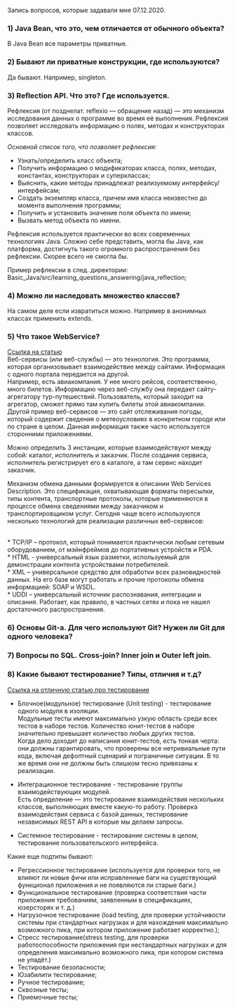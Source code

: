 Запись вопросов, которые задавали мне 07.12.2020. 

<h3>1) Java Bean, что это, чем отличается от обычного объекта?<br></h3>
    В Java Bean все параметры приватные. 
<h3>2) Бывают ли приватные конструкции, где используются?</h3>
    Да бывают. Например, singleton. 
<h3>3) Reflection API. Что это? Где используется. </h3>
Рефлексия (от позднелат. reflexio — обращение назад) — это механизм исследования данных о программе во время её выполнения. Рефлексия позволяет исследовать информацию о полях, методах и конструкторах классов.

<i>Основной список того, что позволяет рефлексия: </i><br>

* Узнать/определить класс объекта;<br>
* Получить информацию о модификаторах класса, полях, методах, константах, конструкторах и суперклассах;<br>
* Выяснить, какие методы принадлежат реализуемому интерфейсу/интерфейсам;<br>
* Создать экземпляр класса, причем имя класса неизвестно до момента выполнения программы;<br>
* Получить и установить значение поля объекта по имени;<br>
* Вызвать метод объекта по имени.<br>

<p>
Рефлексия используется практически во всех современных технологиях Java. Сложно себе представить, могла бы Java, как платформа, достигнуть такого огромного распространения без рефлексии. Скорее всего не смогла бы. 
</p>
Пример рефлексии в след. директории: Basic_Java/src/learning_questions_answering/java_reflection;


<h3>4) Можно ли наследовать множество классов?</h3>
    На самом деле если извратиться можно. Например в анонимных классах применить extends.  
<h3>5) Что такое WebService? </h3>
<a href="https://semantica.in/blog/chto-takoe-veb-servis.html">Ссылка на статью</a><br>
Веб-сервисы (или веб-службы) — это технология. Это программа, которая организовывает взаимодействие между сайтами. Информация с одного портала передается на другой.<br>
Например, есть авиакомпания. У нее много рейсов, соответственно, много билетов. Информацию через веб-службу она передает сайту-агрегатору тур-путешествий. Пользователь, который заходит на агрегатор, сможет прямо там купить билеты этой авиакомпании.<br>
Другой пример веб-сервисов — это сайт отслеживания погоды, который содержит сведения о метеоусловиях в конкретном городе или по стране в целом. Данная информация также часто используется сторонними приложениями.<br>


Можно определить 3 инстанции, которые взаимодействуют между собой: каталог, исполнитель и заказчик. После создания сервиса, исполнитель регистрирует его в каталоге, а там сервис находит заказчик.

Механизм обмена данными формируется в описании Web Services Description. Это спецификация, охватывающая форматы пересылки, типы контента, транспортные протоколы, которые применяются в процессе обмена сведениями между заказчиком и транспортировщиком услуг.
Сегодня чаще всего используются несколько технологий для реализации различных веб-сервисов:

<br>* TCP/IP – протокол, который понимается практически любым сетевым оборудованием, от мэйнфреймов до портативных устройств и PDA.
<br>* HTML - универсальный язык разметки, используемый для демонстрации контента устройствами потребителей.
<br>* XML – универсальное средство для обработки всех разновидностей данных. На его базе могут работать и прочие протоколы обмена информацией: SOAP и WSDL.
<br>* UDDI – универсальный источник распознавания, интеграции и описания. Работает, как правило, в частных сетях и пока не нашел достаточного распространения.


<h3>6) Основы Git-а. Для чего используют Git? Нужен ли Git для одного человека?</h3>

<h3>7) Вопросы по SQL. Cross-join? Inner join и Outer left join. </h3>

<h3>
8) Какие бывают тестирование? Типы, отличия и т.д?  
</h3>
<p>
<a href="https://habr.com/ru/post/358950/">Ссылка на отличную статью про тестирование</a>
</p>

* Блочное(модульное) тестирование (Unit testing) - тестирование одного модуля в изоляции.<br>
 Модульные тесты имеют максимально узкую область среди всех тестов в наборе тестов. Количество юнит-тестов в наборе значительно превышает количество любых других тестов.<br>
Когда дело доходит до написания юнит-тестов, есть тонкая черта: они должны гарантировать, что проверены все нетривиальные пути кода, включая дефолтный сценарий и пограничные ситуации. В то же время они не должны быть слишком тесно привязаны к реализации.

* Интеграционное тестирование - тестирование группы взаимодействующих модулей. <br>
Есть определение — это тестирование взаимодействия нескольких классов, выполняющих вместе какую-то работу. 
Проверка взаимодействия сервиса с базой данных, тестирование независимых REST API в которые мы делаем запросы.

* Системное тестирование - тестирование системы в целом, тестирование пользовательского интерфейса. 

Какие еще подтипы бывают:
* Регрессионное тестирование (используется для проверки того, не влияют ли новые фичи или исправленные баги на существующий функционал приложения и не появляются ли старые баги.)
* Функциональное тестирование (проверка соответствия части приложения требованиям, заявленным в спецификациях, юзерсторях и т. д.)
* Нагрузочное тестирование (load testing, для проверки устойчивости системы при стандартных нагрузках и для нахождения максимально возможного пика, при котором приложение работает корректно.);
* Стресс тестирование(stress testing, для проверки работоспособности приложения при нестандартных нагрузках и для определения максимально возможного пика, при котором система не упадёт.)
* Тестирование безопасности;
* Юзабилити тестирование;
* Ручное тестирование;
* Сквозные тесты;
* Приемочные тесты;


